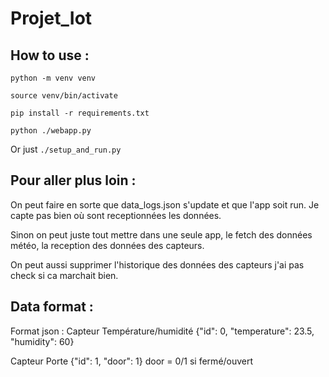 # Projet_Iot

## How to use : 
```
python -m venv venv

source venv/bin/activate

pip install -r requirements.txt

python ./webapp.py

```

Or just `./setup_and_run.py`

## Pour aller plus loin : 
On peut faire en sorte que data_logs.json s'update et que l'app soit run. Je capte pas bien où sont receptionnées les données.

Sinon on peut juste tout mettre dans une seule app, le fetch des données météo, la reception des données des capteurs.

On peut aussi supprimer l'historique des données des capteurs j'ai pas check si ca marchait bien.

## Data format : 
Format json :
Capteur Température/humidité
{"id": 0, "temperature": 23.5, "humidity": 60}

Capteur Porte
{"id": 1, "door": 1} 
door = 0/1 si fermé/ouvert

